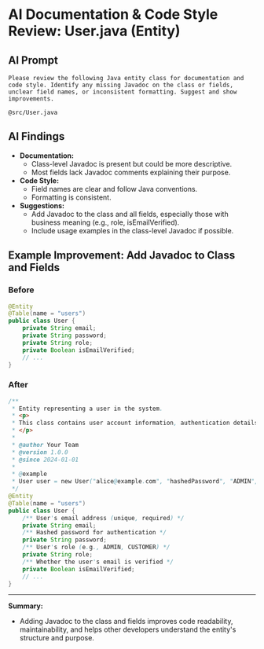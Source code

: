 # AI Documentation & Code Style Review: User.java (Entity)

## AI Prompt
```
Please review the following Java entity class for documentation and code style. Identify any missing Javadoc on the class or fields, unclear field names, or inconsistent formatting. Suggest and show improvements.

@src/User.java
```

## AI Findings
- **Documentation:**
  - Class-level Javadoc is present but could be more descriptive.
  - Most fields lack Javadoc comments explaining their purpose.
- **Code Style:**
  - Field names are clear and follow Java conventions.
  - Formatting is consistent.
- **Suggestions:**
  - Add Javadoc to the class and all fields, especially those with business meaning (e.g., role, isEmailVerified).
  - Include usage examples in the class-level Javadoc if possible.

## Example Improvement: Add Javadoc to Class and Fields

### Before
```java
@Entity
@Table(name = "users")
public class User {
    private String email;
    private String password;
    private String role;
    private Boolean isEmailVerified;
    // ...
}
```

### After
```java
/**
 * Entity representing a user in the system.
 * <p>
 * This class contains user account information, authentication details, and role assignments.
 * </p>
 *
 * @author Your Team
 * @version 1.0.0
 * @since 2024-01-01
 *
 * @example
 * User user = new User("alice@example.com", "hashedPassword", "ADMIN", true);
 */
@Entity
@Table(name = "users")
public class User {
    /** User's email address (unique, required) */
    private String email;
    /** Hashed password for authentication */
    private String password;
    /** User's role (e.g., ADMIN, CUSTOMER) */
    private String role;
    /** Whether the user's email is verified */
    private Boolean isEmailVerified;
    // ...
}
```

---

**Summary:**
- Adding Javadoc to the class and fields improves code readability, maintainability, and helps other developers understand the entity's structure and purpose. 